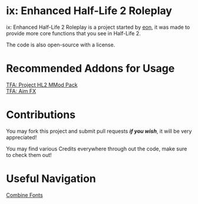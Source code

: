 # ix: Enhanced Half-Life 2 Roleplay
ix: Enhanced Half-Life 2 Roleplay is a project started by [eon](#https://github.com/bloodycop7), it was made to provide more core functions that you see in Half-Life 2.

The code is also open-source with a license.
# Recommended Addons for Usage
[TFA: Project HL2 MMod Pack](https://steamcommunity.com/sharedfiles/filedetails/?id=2665902404)\
[TFA: Aim FX](https://steamcommunity.com/sharedfiles/filedetails/?id=2834386148)

# Contributions
You may fork this project and submit pull requests ***if you wish***, it will be very appreciated!

You may find various Credits everywhere through out the code, make sure to check them out!
# Useful Navigation
[Combine Fonts](https://github.com/bloodycop7/ixehl2rp/blob/main/plugins/cmb/cl_plugin.lua#L38-L77)

